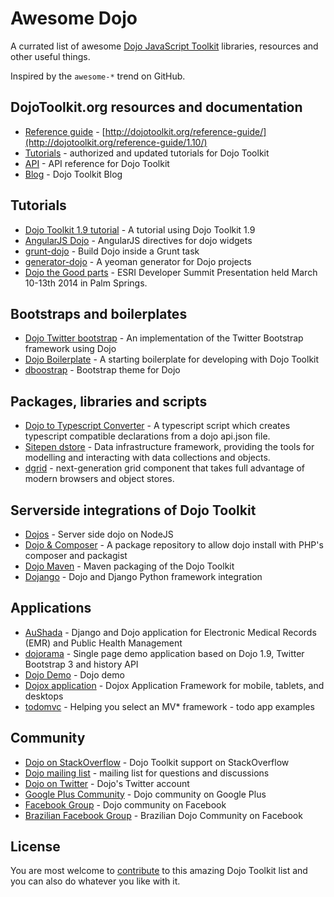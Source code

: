 # Awesome Dojo

A currated list of awesome [Dojo JavaScript Toolkit](http://dojotoolkit.org) libraries, resources and other useful things.

Inspired by the `awesome-*` trend on GitHub.


## DojoToolkit.org resources and documentation

* [Reference guide](https://github.com/dojo/docs) - [http://dojotoolkit.org/reference-guide/](http://dojotoolkit.org/reference-guide/1.10/)
* [Tutorials](http://dojotoolkit.org/documentation/) - authorized and updated tutorials for Dojo Toolkit
* [API](http://dojotoolkit.org/api) - API reference for Dojo Toolkit
* [Blog](http://dojotoolkit.org/blog) - Dojo Toolkit Blog


## Tutorials

* [Dojo Toolkit 1.9 tutorial](https://github.com/cepa/dojo-tutorial) - A tutorial using Dojo Toolkit 1.9
* [AngularJS Dojo](https://github.com/adrobisch/angular-dojo) - AngularJS directives for dojo widgets
* [grunt-dojo](https://github.com/phated/grunt-dojo) - Build Dojo inside a Grunt task
* [generator-dojo](https://github.com/bryanforbes/generator-dojo) - A yeoman generator for Dojo projects
* [Dojo the Good parts](https://github.com/DavidSpriggs/Dojo--The-Good-Parts) - ESRI Developer Summit Presentation held March 10-13th 2014 in Palm Springs.


## Bootstraps and boilerplates

* [Dojo Twitter bootstrap](https://github.com/xsokev/Dojo-Bootstrap) - An implementation of the Twitter Bootstrap framework using Dojo
* [Dojo Boilerplate](https://github.com/csnover/dojo-boilerplate) - A starting boilerplate for developing with Dojo Toolkit
* [dboostrap](https://github.com/martinpengellyphillips/dbootstrap) - Bootstrap theme for Dojo


## Packages, libraries and scripts

* [Dojo to Typescript Converter](https://github.com/stopyoukid/DojoToTypescriptConverter) - A typescript script which creates typescript compatible declarations from a dojo api.json file.
* [Sitepen dstore](https://github.com/SitePen/dstore) - Data infrastructure framework, providing the tools for modelling and interacting with data collections and objects.
* [dgrid](http://dojofoundation.org/packages/dgrid/) - next-generation grid component that takes full advantage of modern browsers and object stores.

## Serverside integrations of Dojo Toolkit

* [Dojos](https://github.com/supnate/dojos) - Server side dojo on NodeJS
* [Dojo & Composer](https://github.com/superdweebie/dojo) - A package repository to allow dojo install with PHP's composer and packagist
* [Dojo Maven](https://github.com/cometd/dojo-maven) - Maven packaging of the Dojo Toolkit
* [Dojango](https://www.facebook.com/groups/288220914564119/) - Dojo and Django Python framework integration


## Applications

* [AuShada](https://github.com/dreaswar/AuShadha) - Django and Dojo application for Electronic Medical Records (EMR) and Public Health Management
* [dojorama](https://github.com/sirprize/dojorama) - Single page demo application based on Dojo 1.9, Twitter Bootstrap 3 and history API
* [Dojo Demo](https://github.com/rmurphey/dojo-demo) - Dojo demo
* [Dojox application](https://github.com/dmachi/dojox_application) - Dojox Application Framework for mobile, tablets, and desktops
* [todomvc](https://github.com/tastejs/todomvc) - Helping you select an MV\* framework - todo app examples


## Community

* [Dojo on StackOverflow](http://stackoverflow.com/questions/tagged/dojo) - Dojo Toolkit support on StackOverflow
* [Dojo mailing list](http://dojotoolkit.org/community/) - mailing list for questions and discussions
* [Dojo on Twitter](https://twitter.com/dojo) - Dojo's Twitter account
* [Google Plus Community](https://plus.google.com/communities/107837593684207188221) - Dojo community on Google Plus
* [Facebook Group](https://www.facebook.com/groups/4375511291/) - Dojo community on Facebook
* [Brazilian Facebook Group](https://www.facebook.com/groups/288220914564119/) - Brazilian Dojo Community on Facebook


## License

You are most welcome to [contribute](CONTRIBUTING.md) to this amazing Dojo Toolkit list and you can also do whatever you like with it.
